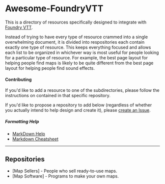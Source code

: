 # Awesome-FoundryVTT

This is a directory of resources specifically designed to integrate with [Foundry VTT](https://foundryvtt.com/).

Instead of trying to have every type of resource crammed into a single overwhelming document, it is divided into respositories each contain exactly one type of resource. This keeps everything focused and allows each list to be organized in whichever way is most useful for people looking for a particular type of resource. For example, the best page layout for helping people find maps is likely to be quite different from the best page layout for helping people find sound effects.

#### Contributing

If you'd like to add a resource to one of the subdirectories, please follow the instructions on contained in that specific repository.

If you'd like to propose a repository to add below (regardless of whether you actually intend to help design and create it), please [create an Issue](https://github.com/SquareBottle/Awesome-FoundryVTT/issues).

##### Formatting Help

- [MarkDown Help](https://help.github.com/articles/github-flavored-markdown)
- [Markdown Cheatsheet](https://github.com/adam-p/markdown-here/wiki/Markdown-Cheatsheet)

-------

## Repositories

- [Map Sellers] - People who sell ready-to-use maps. 
- [Map Software] - Programs to make your own maps.
